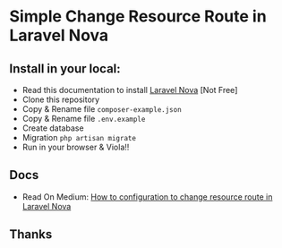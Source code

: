 # Simple Change Resource Route in Laravel Nova

## Install in your local:
- Read this documentation to install [Laravel Nova](https://nova.laravel.com) [Not Free]
- Clone this repository
- Copy & Rename file `composer-example.json`
- Copy & Rename file `.env.example`
- Create database
- Migration `php artisan migrate`
- Run in your browser & Viola!!

## Docs
- Read On Medium: [How to configuration to change resource route in Laravel Nova](https://medium.com/dot-lab/override-route-controller-in-laravel-nova-3da2a17e2703)

## Thanks
